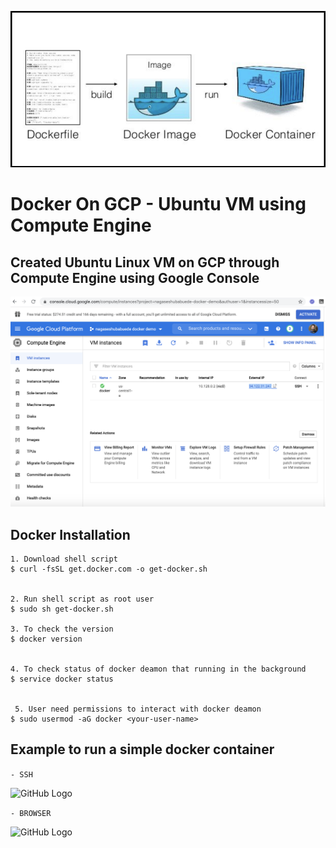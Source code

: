 ![GitHub Logo](/images/docker/docker.png)


Docker On GCP - Ubuntu VM using Compute Engine
============================================================

Created Ubuntu Linux VM on GCP through Compute Engine using Google Console 
--------------------------------------------------------------------------

![GitHub Logo](/images/docker/GCP_Compute_Engine.png)

Docker Installation
--------------------

```
1. Download shell script
$ curl -fsSL get.docker.com -o get-docker.sh

 
2. Run shell script as root user
$ sudo sh get-docker.sh
 
3. To check the version
$ docker version


4. To check status of docker deamon that running in the background
$ service docker status

 
 5. User need permissions to interact with docker deamon
$ sudo usermod -aG docker <your-user-name>

 ```
 
 Example to run a simple docker container
 -----------------------------------------
 
 ``` - SSH ```
 
 
 ![GitHub Logo](/images/docker/nginx_docker_container.png)
 
 
 ``` - BROWSER ```
 
 ![GitHub Logo](/images/docker/nginx_browser_test.png)
 
 
 
